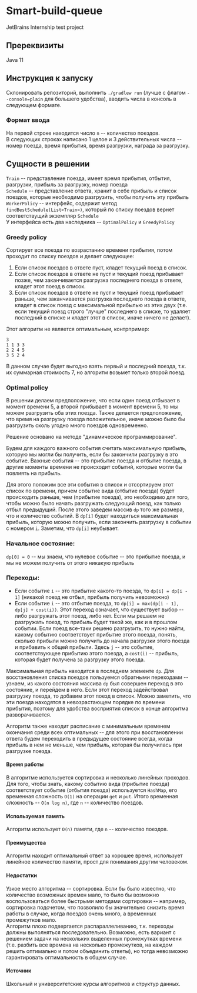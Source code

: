 # Smart-build-queue
JetBrains Internship test project

## Пререквизиты
Java 11
## Инструкция к запуску
Склонировать репозиторий, выполнить `./gradlew run` (лучше с флагом `--console=plain` для большего удобства), вводить числа в консоль в следующем формате.
### Формат ввода
На первой строке находится число `n` -- количество поездов.  
В следующих строках написано 1 целое и 3 действительных числа -- номер поезда, время прибытия, время разгрузки, награда за разгрузку.


## Сущности в решении
`Train` -- представление поезда, имеет время прибытия, отбытия, разгрузки, прибыль за разгрузку, номер поезда  
`Schedule` -- представление ответа, хранит в себе прибыль и список поездов, которые необходимо разгрузить, чтобы получить эту прибыль  
`WorkerPolicy` -- интерфейс, содержит метод `findBestSchedule(List<Train>)`, который по списку поездов вернет соответствущий экземпляр `Schedule`  
У интерфейса есть два наследника -- `OptimalPolicy` и `GreedyPolicy`

### Greedy policy
Сортирует все поезда по возрастанию времени прибытия, потом проходит по списку поездов и делает следующее:
1. Если список поездов в ответе пуст, кладет текущий поезд в список.
2. Если список поездов в ответе не пуст и текущий поезд прибывает позже, чем заканчивается разгрузка последнего поезда в ответе, кладет этот поезд в список.
3. Если список поездов в ответе не пуст и текущий поезд прибывает раньше, чем заканчивается разгрузка последнего поезда в ответе, кладет в список поезд с максимальной прибылью из этих двух (т.е. если текущий поезд строго "лучше" последнего в списке, то удаляет последний в списке и кладет этот в список, иначе ничего не делает).

Этот алгоритм не является оптимальным, контрпример:
```
3  
1 1 3 3   
2 2 4 5    
3 5 2 4
```
В данном случае будет выгодно взять первый и последний поезда, т.к. их суммарная стоимость 7, но алгоритм возьмет только второй поезд.

### Optimal policy
В решении делаем предположение, что если один поезд отбывает в момент времени 5, а второй прибывает в момент времени 5, то мы можем разгрузить оба этих поезда. Также делается предположение, что время на разгрузку поезда положительное, иначе можно было бы разгрузить сколь угодно много поездов одновременно.  

Решение основано на методе "динамическое программирование".  

Будем для каждого важного события считать максимальную прибыль, которую мы могли бы получить, если бы закончили разгрузку в это событие. Важные события -- это прибытие поезда и отбытие поезда, в другие моменты времени не происходит событий, которые могли бы повлиять на прибыль.  

Для этого положим все эти события в список и отсортируем этот список по времени, причем событие вида (отбытие поезда) будет происходить раньше, чем (прибытие поезда), это необходимо для того, чтобы можно было начать разгружать следующий поезд, как только отбыл предыдущий. 
После этого заведем массив `dp` того же размера, что и количество событий. В `dp[i]` будет находиться максимальная прибыль, которую можно получить, если закончить разгрузку в событии с номером `i`. Заметим, что `dp[i]` неубывает.  

### Начальное состояние:  
`dp[0] = 0` -- мы знаем, что нулевое событие -- это прибытие поезда, и мы не можем получить от этого никакую прибыль  
### Переходы:  
* Если событие `i` -- это прибытие какого-то поезда, то `dp[i] = dp[i - 1]` (никакой поезд не отбыл, прибыль получить невозможно)
* Если событие `i` -- это отбытие поезда, то `dp[i] = max(dp[i - 1], dp[j] + cost(i))`. Этот переход означает, что существует выбор -- либо разгружать этот поезд, либо нет. Если мы решаем не разгружать поезд, то прибыль будет такой же, как и в прошлом событии. Если поезд все-таки решено разгрузить, то нужно найти, какому событию соответствует прибытие этого поезда, понять, сколько прибыли можно получить до начала разгрузки этого поезда и прибавить к общей прибыли. Здесь `j` -- это событие, соответствующее прибытию этого поезда, а `cost(i)` -- прибыль, которая будет получена за разгрузку этого поезда.  

Максимальная прибыль находится в последнем элементе `dp`. Для восстановления списка поездов пользуемся обратными переходами -- узнаем, из какого состояния массива `dp` был совершен переход в это состояние, и перейдем в него. Если этот переход задействовал разгрузку поезда, то добавим этот поезд в список. Можно заметить, что эти поезда находятся в невозрастающем порядке по времени прибытия, поэтому для удобства восприятия список в конце алгоритма разворачивается.  

Алгоритм также находит расписание с минимальным временем окончания среди всех оптимальных -- для этого при восстановлении ответа будем переходить в предыдущее состояние всегда, когда прибыль в нем не меньше, чем прибыль, которая бы получилась при разгрузке поезда. 

#### Время работы
В алгоритме используется сортировка и несколько линейных проходов. Для того, чтобы знать, какому событию вида (прибытие поезда) соответствует событие (отбытия поезда) используется `HashMap`, его временная сложность `O(1)` на операции `get` и `put`. Итого временная сложность -- `O(n log n)`, где `n` -- количество поездов.
#### Используемая память
Алгоритм использует `O(n)` памяти, где `n` -- количество поездов.
#### Преимущества
Алгоритм находит оптимальный ответ за хорошее время, использует линейное количество памяти, прост для понимания другим человеком.
#### Недостатки
Узкое место алгоритма -- сортировка. Если бы было известно, что количество возможных времен мало, то было бы возможно воспользоваться более быстрыми методами сортировки -- например, сортировка подсчетом, что позволило бы значительно снизить время работы в случае, когда поездов очень много, а временных промежутков мало.  
Алгоритм плохо подвергается распараллеливанию, т.к. переходы должны выполняться последовательно. Возможно, есть вариант с решением задачи на нескольких выделенных промежутках времени (т.е. разбить все времена на несколько промежутков, на каждом решить оптимально и потом объединить ответы), но тогда невозможно гарантировать оптимальность в общем случае. 
#### Источник
Школьный и университетские курсы алгоритмов и структур данных. 
